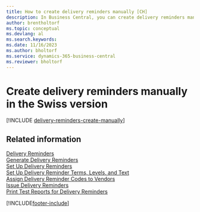 ```yaml
---
title: How to create delivery reminders manually [CH]
description: In Business Central, you can create delivery reminders manually when a purchase hasn't been delivered as expected.
author: brentholtorf
ms.topic: conceptual
ms.devlang: al
ms.search.keywords:
ms.date: 11/16/2023
ms.author: bholtorf
ms.service: dynamics-365-business-central
ms.reviewer: bholtorf
---
```

# Create delivery reminders manually in the Swiss version

[!INCLUDE [delivery-reminders-create-manually](../includes/ATCHDE/delivery-reminders-create-manually.md)]

## Related information

[Delivery Reminders](delivery-reminders.md)  
[Generate Delivery Reminders](how-to-generate-delivery-reminders.md)  
[Set Up Delivery Reminders](how-to-set-up-delivery-reminders.md)  
[Set Up Delivery Reminder Terms, Levels, and Text](how-to-set-up-delivery-reminder-terms-levels-and-text.md)  
[Assign Delivery Reminder Codes to Vendors](how-to-assign-delivery-reminder-codes-to-vendors.md)  
[Issue Delivery Reminders](how-to-issue-delivery-reminders.md)  
[Print Test Reports for Delivery Reminders](how-to-print-test-reports-for-delivery-reminders.md)  


[!INCLUDE[footer-include](../../includes/footer-banner.md)]